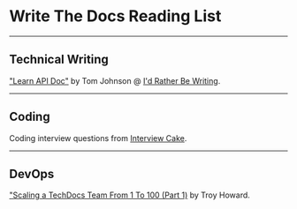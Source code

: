 Write The Docs Reading List
===========================
-----------------
Technical Writing
-----------------

["Learn API Doc"](http://idratherbewriting.com/learnapidoc/) by Tom Johnson @ [I'd Rather Be Writing](http://idratherbewriting.com/).

------
Coding
------

Coding interview questions from [Interview Cake](https://www.interviewcake.com/).

------
DevOps
------

["Scaling a TechDocs Team From 1 To 100 (Part 1)](http://blog.thoward37.me/articles/scaling-a-techdocs-team-from-1-to-100-(part-1)/) by Troy Howard.

